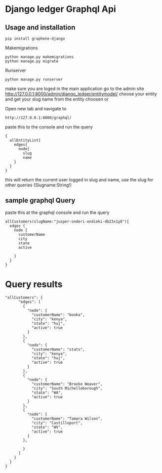 
# Django ledger Graphql Api

## Usage and installation





``` 
pip install graphene-django
```
Makemigrations
``` 
python manage.py makemigrations
python manage.py migrate
``` 
Runserver
``` 
python manage.py runserver
``` 
make sure you are loged in the main application go to the admin 
site http://127.0.0.1:8000/admin/django_ledger/entitymodel/ choose your 
entity and get your slug name from the entity choosen or

Open new tab and navigate to
``` 
http://127.0.0.1:8000/graphql/
```
paste this to the console and run the query
```
{
  allEntityList{
    edges{
      node{
        slug
        name
    }
  }
}
```
this will return the current user logged in slug and name, use the slug for other queries (Slugname:String!)
## sample graphql Query
paste this at the graphql console and run the query
```
allCustomers(slugName:"jusper-onderi-ondieki-db23x1y8"){
  edges {
    node {
      customerName
      city
      state
      active
      
    }
  }
}
```

# Query results
```
"allCustomers": {
      "edges": [
        {
          "node": {
            "customerName": "booka",
            "city": "kenya",
            "state": "huj",
            "active": true
          }
        },
        {
          "node": {
            "customerName": "stats",
            "city": "kenya",
            "state": "huj",
            "active": true
          }
        },
        {
          "node": {
            "customerName": "Brooke Weaver",
            "city": "South Michelleborough",
            "state": "WA",
            "active": true
          }
        },
        {
          "node": {
            "customerName": "Tamara Wilson",
            "city": "Castilloport",
            "state": "WV",
            "active": true
          }
        },

        }
      ]
    }
  }
}